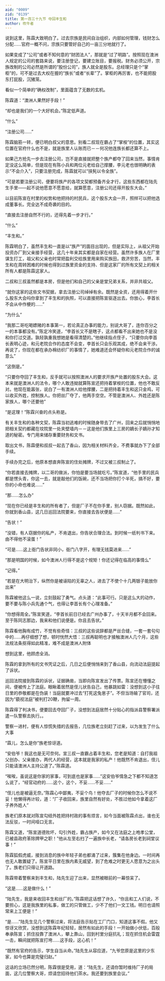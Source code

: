 ```yaml
---
aid: "0009"
zid: "0139"
title: 第一百三十九节 夺回丰生和
author: 吹牛者
---
```


说到这里，陈霖大致明白了。过去宗族是民间自治组织，内部如何管理，钱财怎么分配……官府一概不问，宗族只要管好自己的一亩三分地就行了。

如果变成了“公司”或者不知何意的“财团法人”，那就是“过了明路”。按照现在澳洲人规定的公司的套路来说，要注册登记，要建立账目，要报税。财务必须公开，宗族改制的公司必然是所谓的“股份公司”，族人就全是股东。总经理只是个“掌柜”的，可不是过去大权在握的“族长”或者“长辈”了。掌柜的再厉害，也不能把股东打屁股，沉猪笼。

看似一个简单的“确权改制”，里面蕴含了无数的玄机。

陈霖道：“澳洲人果然好手段！”

“却也是我们的一个大好机会。”陈定低声道。

“什么”

“注册公司……”

陈霖脑筋一转，便已明白叔父的意思。别看二叔现在霸占了“掌桉”的位置，其实这位置在官府什么也不是，就是族里人认账而已－－何况他连族长都还算不上。

如果己方抢先一步去注册公司，岂不是直接就把整个族产都夺了回来当然，事情肯定没这么简单，但是现在有陈小兵和两位元老给自己撑腰，李元老也很明确的表示“不会介入”，只要注册完成，陈霖就可以“挟髡以令全族”。

“可是若要注册公司，便要将族产的各项文契都预备齐全才行，这些东西都在陆先生手里――起不说他愿意不愿意给，就算愿意，注册公司还得开股东大会。”



以目前陈宣在村里的权势和他把持的村民兵，这个股东大会一开，照样可以把他选成董事长。完全达不成奇袭的目的。

“直接去注册自然不行的，还得先着一步才行。”

“什么”

“丰生和。”

陈霖明白了，虽然丰生和一直是以“族产”的面目出现的，但是实际上，从祖父开始投资办厂到父亲接手经营，这几十年来其实都是自家在经营。虽然许多族人在厂里谋生打工，祖父和父亲也时常把盈利交给族里用来购买族田，救济穷苦，当然，丰生和在周转困难的时候也得到过族里资金的支持、但是这家厂的所有文契上的相关所有人都是陈霖这家人。

二叔和三叔虽然都是本房，但是他们和自己的父亲是堂兄弟关系，并非共祖父。

“就你这家的这些文书契据，拿去注册公司绰绰有余。既然是全资，还用得着开什么股东大会吗你拿到了丰生和的执照，可以直接把陈宣驱逐出去。你放心，李首长不会从中作梗的……”

“为什么”

“我那二哥吃喝嫖赌的本事第一，若论真正办事的能力，别说大哥了，连你百分之一的本事都没有。”陈定冷笑道，“李首长又不是瞎子，这点都看不出来她也不是没和你打过交道。孰轻孰重我想她是看得清楚的。”他继续指点侄子，“只要你向李首长表明心迹，和元老院合作的态度不会变，李首长只会乐观其成，绝不会来干涉。再说了，你现在都在承办棉纺织厂的事情了，她难道还会怀疑你和元老院合作的诚意么”

“这倒是。”

“只要你夺回了丰生和，反手就可以按照澳洲人的要求开族产处置的股东大会。这本来就是澳洲人的法令，哪个人敢违拗就算陈宣还把持着掌桉的位置，他也不敢反对。他现在能嚣张，说白了一有澳洲人给他撑腰，二是把持着丰生和这只金鸡，可以收买外姓，控制族人。你把丝厂夺了，他两手空空。不管是澳洲人、外姓还是陈家族人，哪个还要他”

“是这理！”陈霖兴奋的点头称是。

有关丰生和的各种文契，陈霖当初逃难的时候随身带去了广州，回来之后就悄悄地把相关契约都藏在坟院里一处夹壁墙内－－这是他们族里上三房的嫡长子嫡孙才知道的秘密。专门用来储存重要财务和文书。

取出文书，陈霖便和叔叔一起去了香山，因为相关材料齐全，不费事就办下了全部手续。

手续办完之后，他原本想直奔陈宣的住处摊牌，不过又被三叔制止了。

“你若直接去摊牌，以二哥的做派，你怕是要当场就吃亏。”陈宣道，“他手里的民兵都是愣头青，你这一去，就是敲他们的饭碗，还不当场把你打个半死，搞不好，要你的小命也难说……”

“那……怎么办”

“现在你已经是丰生和的所有者了，但是厂子不在你手里，别人窃据。既然如此，你就到香山县，这几日巡回法院要来，你直接去告状便是……”

“告状！”

“没错，有人窃据你的私产，不肯退出，你告状合理合法。到时候一纸判书下来。由不得他不滚蛋！”

“可是……这上衙门告状非同小，衙门八字开，有理无钱莫进来……”

“那是明国的时候，如今澳洲人行得不是这个规矩！你还记得在临高的事情么”

“记得。”

“若是在大明治下，纵然你是被诬陷的无辜之人，进去了不使个十几两银子能放你出来”

陈霖被他这么一说，立刻鼓起了勇气。点头道：“此事可行。只是这么大的动作，要不要与陈小兵先通个气，也得让李首长有个心理准备。”

“你想得周全。”陈宣笑道，“李首长前日已经去广州办事了，十天半月都不会回来。至于陈同志那边，我来和他们说便是。你且去告状。”

陈霖看他胸有成竹，不觉有些奇怪：三叔的这些说辞都是严丝合缝，一套一套句句中的……再仔细想了想，顿时恍然大悟：三叔再聪明也才接触澳洲人几个月，这些法规法条抠得如此精准，难不成是澳洲人附体

想到这里，他顾虑全消。

陈霖的拿到所有的文书凭证之后，几日之后便悄悄来到了香山县，向流动法庭提起了诉状。

巡回法院接到陈霖的诉状，证据确凿，当即向陈宣发出了传票。陈宣还在懵懂之间，便被传上了法庭。眼瞅着居然是侄儿状告自己，他暴跳如雷：没想到这小子往日里的恭敬都是在伪装！当庭就要冲过去“打死这兔崽子”。不但当场输了官司，还因为“藐视法庭”被判打20鞭，拘留一周。

陈霖得了判决书，便要回去夺回厂子，没想到法庭居然十分贴心的指派县警察署派遣一队警察去执行。。

警察一进村，便有人惊慌失措的去报告，几位族老立刻赶了过来，以为发生了什么大事

“霖儿，怎么是你”族老惊讶道。

“安伯爷！我这也是无可奈何。宣三叔一直霸占着丰生和，您老是知道：自打我祖父创办、父亲接办，两代人的经营，这本就是我家的私产！他既然不肯退出，侄儿只能请澳洲人主持公道了。”陈霖道。

“唉唉，虽说这是你家的家事，可到底也是家事……”这安伯爷情急之下都不知道怎么说了，“经官动府的……这个，这个，不妥……不妥……”

“侄儿也是被逼无奈。”陈霖心中鄙夷，不妥个鸟！他夺去厂子的时候你怎么不说不妥！他懒得再计较，道：“厂子收回来，族里自然有好处，不胜过他如今拿着这厂子养外姓人”

族老们原本就对陈宣勾结外姓把持村政的事有烦言，如今当面被陈霖点出，谁也无法反驳，一时间哑口无言。

陈霖又道，“陈宣道德败坏，勾引外姓，霸占族产，如今又在法庭之上咆孝公堂，已被县政府革除牌甲之职！”他从左至右扫了一遍族中长老，“请各房长老到祠堂议事！”

陈霖狐假虎威，接到消息的族中年轻子弟也都涌了过来，簇集在他身边。一时间再也无人敢置疑了。陈宣平日里在族内素无威望，到了危难之时更无人愿意为之出头了。族老们只得让开道路。

陈霖带着警察来到丰生和，陆先生迎了出来，显然被眼前的一幕惊呆了。

“这是……这是做什么！”

“陆先生，我是来收回丰生和丝厂的。”陈霖把这话想了许久，“你且和工人们说，不要担心，这是我族里的私事，做工的只管做工，少不了他们一文工钱。明日也请照常来上工便是！”

“是……”陆先生见几个警察过来，将法庭告示贴在工厂门口，知道这事不假。他又惊讶又欣赏，没想到这陈霖年纪轻轻，居然有如此的手段！一开始做小伏低，百般奉承陈宣；抓住投靠了澳洲人，攀上靠山，回到村里分庭抗礼；现在抓住机会雷霆一击，瞬间就把陈宣打垮……这手段，这心机！”

“既然有官府的告示，学生自当从命。”陆先生从容应道，“九爷您原是这里的少东家，如今也算是完璧归赵。”

这话的立场已然分明，陈霖很是受用，道：“陆先生，还请你暂时维持厂子的局面，这几位警察大哥，烦请您招待他们茶水。我还要到族里会议。”

